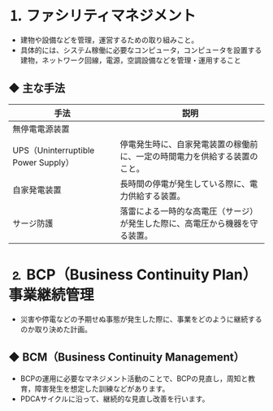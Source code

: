# ⒈ ファシリティマネジメント
- 建物や設備などを管理，運営するための取り組みこと。
- 具体的には、システム稼働に必要なコンピュータ，コンピュータを設置する建物，ネットワーク回線，電源，空調設備などを管理・運用すること

## ◆ 主な手法
| 手法 | 説明 |
| --- | --- |
| 無停電電源装置
UPS（Uninterruptible Power Supply） | 停電発生時に、自家発電装置の稼働前に、一定の時間電力を供給する装置のこと。 |
| 自家発電装置 | 長時間の停電が発生している際に、電力供給する装置。 |
| サージ防護 | 落雷による一時的な高電圧（サージ）が発生した際に、高電圧から機器を守る装置。 |

# ⒉ BCP（Business Continuity Plan）事業継続管理
- 災害や停電などの予期せぬ事態が発生した際に、事業をどのように継続するのか取り決めた計画。

## ◆ BCM（Business Continuity Management）
- BCPの運用に必要なマネジメント活動のことで、BCPの見直し，周知と教育，障害発生を想定した訓練などがあります。
- PDCAサイクルに沿って、継続的な見直し改善を行います。
